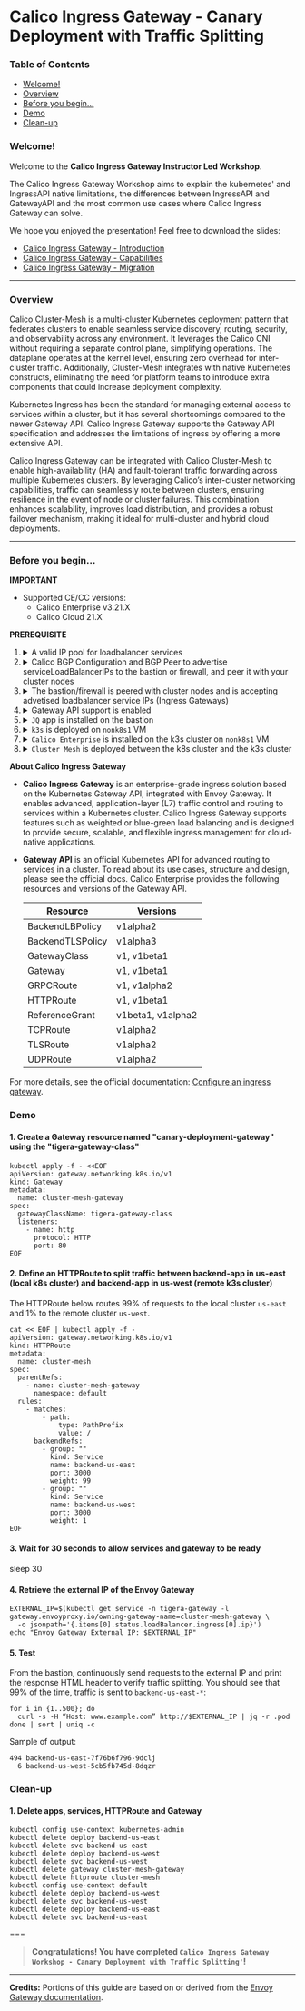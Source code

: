 # Calico Ingress Gateway - Canary Deployment with Traffic Splitting

### Table of Contents

* [Welcome!](#welcome)
* [Overview](#overview)
* [Before you begin...](#before-you-begin)
* [Demo](#demo)
* [Clean-up](#clean-up)


### Welcome!

Welcome to the **Calico Ingress Gateway Instructor Led Workshop**. 

The Calico Ingress Gateway Workshop aims to explain the kubernetes' and IngressAPI native limitations, the differences between IngressAPI and GatewayAPI and the most common use cases where Calico Ingress Gateway can solve.

We hope you enjoyed the presentation! Feel free to download the slides:
- [Calico Ingress Gateway - Introduction](etc/Calico%20Ingress%20-%20Gateway%20Workshop%20-%20Introduction.pdf)
- [Calico Ingress Gateway - Capabilities](etc/Calico%20Ingress%20-%20Gateway%20Workshop%20-%20Capabilities.pdf)
- [Calico Ingress Gateway - Migration](etc/Calico%20Ingress%20-%20Gateway%20Workshop%20-%20Migration.pdf)

---

### Overview

Calico Cluster-Mesh is a multi-cluster Kubernetes deployment pattern that federates clusters to enable seamless service discovery, routing, security, and observability across any environment. It leverages the Calico CNI without requiring a separate control plane, simplifying operations. The dataplane operates at the kernel level, ensuring zero overhead for inter-cluster traffic. Additionally, Cluster-Mesh integrates with native Kubernetes constructs, eliminating the need for platform teams to introduce extra components that could increase deployment complexity. 

Kubernetes Ingress has been the standard for managing external access to services within a cluster, but it has several shortcomings compared to the newer Gateway API. Calico Ingress Gateway supports the Gateway API specification and addresses the limitations of ingress by offering a more extensive API. 

Calico Ingress Gateway can be integrated with Calico Cluster-Mesh to enable high-availability (HA) and fault-tolerant traffic forwarding across multiple Kubernetes clusters. By leveraging Calico’s inter-cluster networking capabilities, traffic can seamlessly route between clusters, ensuring resilience in the event of node or cluster failures. This combination enhances scalability, improves load distribution, and provides a robust failover mechanism, making it ideal for multi-cluster and hybrid cloud deployments.

---

### Before you begin...

**IMPORTANT**

* Supported CE/CC versions:
  - Calico Enterprise v3.21.X
  - Calico Cloud 21.X

**PREREQUISITE**

1.  <details>
    <summary>A valid IP pool for loadbalancer services</summary>

        kubectl apply -f - <<EOF
        apiVersion: projectcalico.org/v3
        kind: IPPool
        metadata:
          name: loadbalancer-ip-pool
        spec:
          cidr: 10.10.10.0/26
          blockSize: 31
          natOutgoing: true
          disabled: false
          assignmentMode: Automatic
          allowedUses:
            - LoadBalancer
        EOF
    </details>

2.  <details>
    <summary>Calico BGP Configuration and BGP Peer to advertise serviceLoadBalancerIPs to the bastion or firewall, and peer it with your cluster nodes </summary>
    
        kubectl apply -f - <<EOF
        apiVersion: projectcalico.org/v3
        kind: BGPConfiguration
        metadata:
          name: default
        spec:
          logSeverityScreen: Info
          nodeToNodeMeshEnabled: true
          nodeMeshMaxRestartTime: 120s
          asNumber: 64512
          serviceLoadBalancerIPs:
          - cidr: 10.10.10.0/26
          listenPort: 179
          bindMode: NodeIP
        ---
        apiVersion: projectcalico.org/v3
        kind: BGPPeer
        metadata:
          name: my-global-peer
        spec:
          peerIP: 10.0.1.10
          asNumber: 64512
        EOF
    </details>

3.  <details>
    <summary>The bastion/firewall is peered with cluster nodes and is accepting advetised loadbalancer service IPs (Ingress Gateways) </summary>

        watch sudo birdc show protocols
      
      Sample of output:

        BIRD 1.6.8 ready.
        name     proto    table    state  since       info
        direct1  Direct   master   up     23:42:33    
        kernel1  Kernel   master   up     23:42:33    
        device1  Device   master   up     23:42:33    
        control1 BGP      master   up     23:42:35    Established   
        worker1  BGP      master   up     23:42:36    Established   
        worker2  BGP      master   up     23:42:35    Established

      Check that the route `if (net ~ 10.10.10.0/26) then accept;` has been added correctly:

        sudo grep -A 8 "Import filter"  /etc/bird/bird.conf

      If the route is not there, add it with this command:

        sudo sed -i 's/if (net ~ 10.50.0.0\/24) then accept;/if (net ~ 10.50.0.0\/24) then accept;\n                        if (net ~ 10.10.10.0\/26) then accept;/g' /etc/bird/bird.conf

      And restart bird

        sudo systemctl restart bird
    </details>

4.  <details>
    <summary>Gateway API support is enabled</summary>

        kubectl apply -f - <<EOF
        apiVersion: operator.tigera.io/v1
        kind: GatewayAPI
        metadata:
          name: tigera-secure
        EOF
    </details>

5.  <details>
    <summary><code>JQ</code> app is installed on the bastion</summary>

        sudo apt install -y jq
    </details>

6.  <details>
    <summary><code>k3s</code> is deployed on <code>nonk8s1</code> VM</summary>

      A. From the bastion, ssh into the VM:

        ssh nonk8s1

      B. Disable NetworkManager’s cloud setup services, force all kernels to use the legacy cgroup v1 system, and then reboot the system to apply the changes:

        sudo systemctl disable --now nm-cloud-setup.service nm-cloud-setup.timer
        sudo grubby --update-kernel=ALL --args="systemd.unified_cgroup_hierarchy=0"
        sudo reboot

      C. Wait 2 minutes for the VM to be up and running, then ssh into it again:

        sleep 120
        ssh nonk8s1

      D. Load kernel modules needed for Kubernetes networking, set sysctl parameters to enable packet forwarding and bridge traffic filtering, and then apply these settings system-wide:

        sudo modprobe overlay
        sudo modprobe br_netfilter
        cat <<EOF | sudo tee /etc/sysctl.d/90-kubelet.conf
        net.bridge.bridge-nf-call-iptables=1
        net.ipv4.ip_forward=1
        net.bridge.bridge-nf-call-ip6tables=1
        EOF
        sudo sysctl --system

      E. Install iptables utilities:

        sudo yum install -y iptables iptables-services

      F. Download and run the K3s installer to set up a Kubernetes cluster without Flannel or Traefik, using the specified cluster network range and configuration:

        curl -sfL https://get.k3s.io | \
          K3S_KUBECONFIG_MODE="644" \
          INSTALL_K3S_EXEC="--flannel-backend=none --cluster-cidr=192.168.0.0/16 --disable-network-policy --disable=traefik" \
          sh -

      G. Edit k3s config file and copy it in `.kube/config`:

        sudo sed -i 's|server: https://127\.0\.0\.1:6443|server: https://10.0.1.32:6443|' /etc/rancher/k3s/k3s.yaml
        cp /etc/rancher/k3s/k3s.yaml .kube/config
      
      H. Confirm installation was successful:

        sudo systemctl status k3s
        kubectl get nodes -o wide

    </details>

7.  <details>
    <summary><code>Calico Enterprise</code> is installed on the k3s cluster on <code>nonk8s1</code> VM</summary>

      A. Copy repository key and license into the VM:

        scp config.json nonk8s1:config.json
        scp license.yaml nonk8s1:license.yaml

      B. SSH into the VM and install `Helm`:
        ssh nonk8s1
        sudo curl -L https://mirror.openshift.com/pub/openshift-v4/clients/helm/latest/helm-linux-amd64 -o /usr/local/bin/helm
        sudo chmod +x /usr/local/bin/helm

      C. Install Calico Enterprise v3.21 Minimal Install using Helm:

        cat > values.yaml <<EOF
        installation:
          cni:
            type: Calico
          calicoNetwork:
            bgp: Enabled
            ipPools:
            - cidr: 192.168.0.0/16
              encapsulation: VXLAN
        logCollector:
        enabled: false
        logStorage:
        enabled: false
        manager:
        enabled: false
        EOF

        curl -O -L https://downloads.tigera.io/ee/charts/tigera-operator-v3.21.2-0.tgz

        helm install calico-enterprise tigera-operator-v3.21.2-0.tgz -f values.yaml \
        --set-file imagePullSecrets.tigera-pull-secret=config.json,tigera-prometheus-operator.imagePullSecrets.tigera-pull-secret=config.json \
        --namespace tigera-operator  \
        --set-file licenseKeyContent=license.yaml --create-namespace

    </details>

8.  <details>
    <summary><code>Cluster Mesh</code> is deployed between the k8s cluster and the k3s cluster</summary>

      A. Copy the k3s config file to the bastion and merge it with the existing config file:

        ssh nonk8s1 "sudo cat /etc/rancher/k3s/k3s.yaml" > k3s.yaml
        KUBECONFIG=~/.kube/config:k3s.yaml kubectl config view --merge --flatten > /tmp/config
        mv /tmp/config ~/.kube/config

      B. Rename the context of the k8s cluster and copy the following script in the `cluster-mesh.sh` script:

      ADD NOTES ABOUT THIS SCRIPT


        kubectl config rename-context kubernetes-admin@kubernetes kubernetes-admin

      ---

        #!/bin/bash

        CLUSTER1_NAME="kubernetes-admin"
        CLUSTER2_NAME="default"

        #$CLUSTER1_NAME Cluster mesh setup

        kubectl config use-context $CLUSTER1_NAME

        kubectl apply -f https://downloads.tigera.io/ee/v3.20.1/manifests/federation-remote-sa.yaml
        kubectl apply -f https://downloads.tigera.io/ee/v3.20.1/manifests/federation-rem-rbac-kdd.yaml

        kubectl apply -f - <<EOF
        apiVersion: v1
        kind: Secret
        type: kubernetes.io/service-account-token
        metadata:
          name: tigera-federation-remote-cluster
          namespace: kube-system
          annotations:
            kubernetes.io/service-account.name: "tigera-federation-remote-cluster"
        EOF

        USER_TOKEN=$(kubectl get secret -n kube-system tigera-federation-remote-cluster -o jsonpath='{.data.token}' | base64 --decode)
        CA=$(kubectl config view --flatten --minify -o jsonpath='{.clusters[0].cluster.certificate-authority-data}')
        SERVER=$(kubectl config view --flatten --minify -o jsonpath='{.clusters[0].cluster.server}')

        cat << EOF  > $CLUSTER1_NAME-kubeconfig.yaml
        apiVersion: v1
        kind: Config
        current-context: tigera-federation-remote-cluster-ctx
        preferences: {}
        clusters:
        - cluster:
            certificate-authority-data: $CA
            server: $SERVER
          name: tigera-federation-remote-cluster
        contexts:
        - context:
            cluster: tigera-federation-remote-cluster
            user: tigera-federation-remote-cluster
          name: tigera-federation-remote-cluster-ctx
        users:
        - name: tigera-federation-remote-cluster
          user:
            token: $USER_TOKEN
        EOF

        ##$CLUSTER2_NAME Cluster mesh setup

        kubectl config use-context $CLUSTER2_NAME

        kubectl apply -f https://downloads.tigera.io/ee/v3.20.1/manifests/federation-remote-sa.yaml
        kubectl apply -f https://downloads.tigera.io/ee/v3.20.1/manifests/federation-rem-rbac-kdd.yaml

        kubectl apply -f - <<EOF
        apiVersion: v1
        kind: Secret
        type: kubernetes.io/service-account-token
        metadata:
          name: tigera-federation-remote-cluster
          namespace: kube-system
          annotations:
            kubernetes.io/service-account.name: "tigera-federation-remote-cluster"
        EOF

        USER_TOKEN=$(kubectl get secret -n kube-system tigera-federation-remote-cluster -o jsonpath='{.data.token}' | base64 --decode)
        CA=$(kubectl config view --flatten --minify -o jsonpath='{.clusters[0].cluster.certificate-authority-data}')
        SERVER=$(kubectl config view --flatten --minify -o jsonpath='{.clusters[0].cluster.server}')

        cat << EOF  > $CLUSTER2_NAME-kubeconfig.yaml
        apiVersion: v1
        kind: Config
        current-context: tigera-federation-remote-cluster-ctx
        preferences: {}
        clusters:
        - cluster:
            certificate-authority-data: $CA
            server: $SERVER
          name: tigera-federation-remote-cluster
        contexts:
        - context:
            cluster: tigera-federation-remote-cluster
            user: tigera-federation-remote-cluster
          name: tigera-federation-remote-cluster-ctx
        users:
        - name: tigera-federation-remote-cluster
          user:
            token: $USER_TOKEN
        EOF

        ##Setup Cluster-Mesh Remote connections

        ##$CLUSTER1_NAME to $CLUSTER2_NAME

        kubectl config use-context $CLUSTER1_NAME

        kubectl create ns cluster-mesh-$CLUSTER2_NAME

        kubectl create secret generic remote-cluster-secret-name -n cluster-mesh-$CLUSTER2_NAME \
          --from-literal=datastoreType=kubernetes \
          --from-file=kubeconfig=$CLUSTER2_NAME-kubeconfig.yaml

        kubectl create -f - <<EOF
        apiVersion: rbac.authorization.k8s.io/v1
        kind: Role
        metadata:
          name: remote-cluster-secret-access
          namespace: cluster-mesh-$CLUSTER2_NAME
        rules:
        - apiGroups: [""]
          resources: ["secrets"]
          verbs: ["watch", "list", "get"]
        ---
        apiVersion: rbac.authorization.k8s.io/v1
        kind: RoleBinding
        metadata:
          name: remote-cluster-secret-access
          namespace: cluster-mesh-$CLUSTER2_NAME
        roleRef:
          apiGroup: rbac.authorization.k8s.io
          kind: Role
          name: remote-cluster-secret-access
        subjects:
        - kind: ServiceAccount
          name: calico-typha
          namespace: calico-system
        EOF

        kubectl create -f - <<EOF
        apiVersion: projectcalico.org/v3
        kind: RemoteClusterConfiguration
        metadata:
          name: $CLUSTER2_NAME
        spec:
          clusterAccessSecret:
            name: remote-cluster-secret-name
            namespace: cluster-mesh-$CLUSTER2_NAME
            kind: Secret
          syncOptions:
            overlayRoutingMode: Enabled
        EOF

        ##$CLUSTER2_NAME to $CLUSTER1_NAME

        kubectl config use-context $CLUSTER2_NAME

        kubectl create ns cluster-mesh-$CLUSTER1_NAME

        kubectl create secret generic remote-cluster-secret-name -n cluster-mesh-$CLUSTER1_NAME \
          --from-literal=datastoreType=kubernetes \
          --from-file=kubeconfig=$CLUSTER1_NAME-kubeconfig.yaml

        kubectl create -f - <<EOF
        apiVersion: rbac.authorization.k8s.io/v1
        kind: Role
        metadata:
          name: remote-cluster-secret-access
          namespace: cluster-mesh-$CLUSTER1_NAME
        rules:
        - apiGroups: [""]
          resources: ["secrets"]
          verbs: ["watch", "list", "get"]
        ---
        apiVersion: rbac.authorization.k8s.io/v1
        kind: RoleBinding
        metadata:
          name: remote-cluster-secret-access
          namespace: cluster-mesh-$CLUSTER1_NAME
        roleRef:
          apiGroup: rbac.authorization.k8s.io
          kind: Role
          name: remote-cluster-secret-access
        subjects:
        - kind: ServiceAccount
          name: calico-typha
          namespace: calico-system
        EOF

        kubectl create -f - <<EOF
        apiVersion: projectcalico.org/v3
        kind: RemoteClusterConfiguration
        metadata:
          name: $CLUSTER1_NAME
        spec:
          clusterAccessSecret:
            name: remote-cluster-secret-name
            namespace: cluster-mesh-$CLUSTER1_NAME
            kind: Secret
          syncOptions:
            overlayRoutingMode: Enabled
        EOF

        ##Demo federated app on $CLUSTER1_NAME

        kubectl config use-context $CLUSTER1_NAME

        if [ ! -d ~/Calico-Ingress-Gateway-Instructor-Led-Workshop ]; then
          git clone https://github.com/tigera-cs/Calico-Ingress-Gateway-Instructor-Led-Workshop.git ~/Calico-Ingress-Gateway-Instructor-Led-Workshop
        fi

        if [ -d ~/backend-app ]; then
          mv ~/backend-app ~/backend-app.bak.$(date +%Y%m%d%H%M%S)
        fi

        cp -r ~/Calico-Ingress-Gateway-Instructor-Led-Workshop/etc/backend-app ~/backend-app

        kubectl apply -f ~/backend-app/us-east

        ##Demo federated app on  on $CLUSTER2_NAME

        kubectl config use-context $CLUSTER2_NAME

        kubectl apply -f ~/backend-app/us-west

        kubectl config use-context $CLUSTER1_NAME

    </details>

**About Calico Ingress Gateway**

* **Calico Ingress Gateway** is an enterprise-grade ingress solution based on the Kubernetes Gateway API, integrated with Envoy Gateway. It enables advanced, application-layer (L7) traffic control and routing to services within a Kubernetes cluster. Calico Ingress Gateway supports features such as weighted or blue-green load balancing and is designed to provide secure, scalable, and flexible ingress management for cloud-native applications.

* **Gateway API** is an official Kubernetes API for advanced routing to services in a cluster. To read about its use cases, structure and design, please see the official docs. Calico Enterprise provides the following resources and versions of the Gateway API.

  | Resource         | Versions           |
  |------------------|--------------------|
  | BackendLBPolicy  | v1alpha2           |
  | BackendTLSPolicy | v1alpha3           |
  | GatewayClass     | v1, v1beta1        |
  | Gateway          | v1, v1beta1        |
  | GRPCRoute        | v1, v1alpha2       |
  | HTTPRoute        | v1, v1beta1        |
  | ReferenceGrant   | v1beta1, v1alpha2  |
  | TCPRoute         | v1alpha2           |
  | TLSRoute         | v1alpha2           |
  | UDPRoute         | v1alpha2           |

For more details, see the official documentation: [Configure an ingress gateway](https://docs.tigera.io/calico-enterprise/latest/networking/gateway-api).

### Demo

#### 1. Create a Gateway resource named "canary-deployment-gateway" using the "tigera-gateway-class"

  ```
  kubectl apply -f - <<EOF
  apiVersion: gateway.networking.k8s.io/v1
  kind: Gateway
  metadata:
    name: cluster-mesh-gateway
  spec:
    gatewayClassName: tigera-gateway-class
    listeners:
      - name: http
        protocol: HTTP
        port: 80
  EOF
  ```

#### 2. Define an HTTPRoute to split traffic between backend-app in us-east (local k8s cluster) and backend-app in us-west (remote k3s cluster)

The HTTPRoute below routes 99% of requests to the local cluster `us-east` and 1% to the remote cluster `us-west`.

  ```
  cat << EOF | kubectl apply -f -
  apiVersion: gateway.networking.k8s.io/v1
  kind: HTTPRoute
  metadata:
    name: cluster-mesh
  spec:
    parentRefs:
      - name: cluster-mesh-gateway
        namespace: default
    rules:
      - matches:
          - path:
              type: PathPrefix
              value: /
        backendRefs:
          - group: ""
            kind: Service
            name: backend-us-east
            port: 3000
            weight: 99
          - group: ""
            kind: Service
            name: backend-us-west
            port: 3000
            weight: 1
  EOF
  ```

#### 3. Wait for 30 seconds to allow services and gateway to be ready
sleep 30

#### 4. Retrieve the external IP of the Envoy Gateway

  ```
  EXTERNAL_IP=$(kubectl get service -n tigera-gateway -l gateway.envoyproxy.io/owning-gateway-name=cluster-mesh-gateway \
    -o jsonpath='{.items[0].status.loadBalancer.ingress[0].ip}')
  echo "Envoy Gateway External IP: $EXTERNAL_IP"
  ```

#### 5. Test

From the bastion, continuously send requests to the external IP and print the response HTML header to verify traffic splitting. You should see that 99% of the time, traffic is sent to `backend-us-east-*`:

  ```
  for i in {1..500}; do
    curl -s -H “Host: www.example.com” http://$EXTERNAL_IP | jq -r .pod
  done | sort | uniq -c
  ```

  Sample of output:
  ```
  494 backend-us-east-7f76b6f796-9dclj
    6 backend-us-west-5cb5fb745d-8dqzr
  ```

### Clean-up

#### 1. Delete apps, services, HTTPRoute and Gateway

  ```
  kubectl config use-context kubernetes-admin
  kubectl delete deploy backend-us-east
  kubectl delete svc backend-us-east
  kubectl delete deploy backend-us-west
  kubectl delete svc backend-us-west
  kubectl delete gateway cluster-mesh-gateway
  kubectl delete httproute cluster-mesh
  kubectl config use-context default
  kubectl delete deploy backend-us-west
  kubectl delete svc backend-us-west
  kubectl delete deploy backend-us-east
  kubectl delete svc backend-us-east
  ```

===
> **Congratulations! You have completed `Calico Ingress Gateway Workshop - Canary Deployment with Traffic Splitting'`!**

---
**Credits:** Portions of this guide are based on or derived from the [Envoy Gateway documentation](https://gateway.envoyproxy.io/docs/tasks/traffic/http-traffic-splitting/).